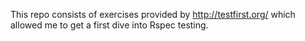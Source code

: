 This repo consists of exercises provided by http://testfirst.org/ which allowed me to get a first dive into Rspec testing.